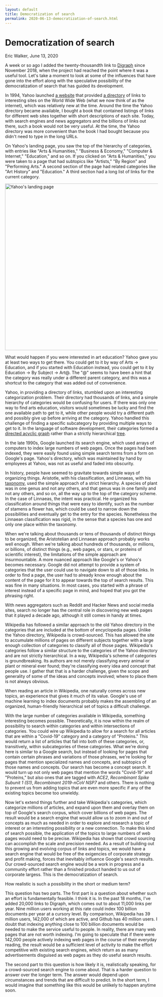 ```yaml
---
layout: default
title: Democratization of search
permalink: 2020-06-13-democratization-of-search.html
---
```


# Democratization of search
<byline>Eric Walker, June 13, 2020</byline>

A week or so ago I added the twenty-thousandth link to [Digraph](https://digraph.app) since November 2018, when the project had reached the point where it was a useful tool.  Let's take a moment to look at some of the influences that have gone into the effort along with the speculative possibility of the democratization of search that has guided its development.

In 1994, Yahoo launched [a website](https://en.wikipedia.org/wiki/Yahoo!_Directory) that provided [a directory](https://web.archive.org/web/20141122194515/https://dir.yahoo.com/) of links to interesting sites on the World Wide Web (what we now think of as the internet), which was relatively new at the time.  Around the time the Yahoo directory became available, I bought a book that contained listings of links for different web sites together with short descriptions of each site.  Today, with search engines and news aggregators and the billions of links out there, such a book would not be very useful.  At the time, the Yahoo directory was more convenient than the book I had bought because you didn't need to type in the long URLs.

On Yahoo's landing page, you saw the top of the hierarchy of categories, with entries like "Arts & Humanities," "Business & Economy," "Computer & Internet," "Education," and so on.  If you clicked on "Arts & Humanities," you were taken to a page that had subtopics like "Artists," "By Region" and "Performing Arts."  A second section of the page had related categories like "Art History" and "Education."  A third section had a long list of links for the current category.

<img width="550" class="screenshot" alt="Yahoo's landing page" src="https://user-images.githubusercontent.com/760949/84580818-e0b75680-ad97-11ea-8561-3db3c843d164.png">

What would happen if you were interested in art education?  Yahoo gave you at least two ways to get there.  You could get to it by way of Arts → Education, and if you started with Education instead, you could get to it by Education → By Subject → Art@. The "@" seems to have been a hint that the category was really under a different parent category, and this was a shortcut to the category that was added out of convenience.

Yahoo, in providing a directory of links, stumbled upon an interesting categorization problem. Their directory had thousands of links, and a simple hierarchy of categories would be confusing for users.  If there was only one way to find arts education, visitors would sometimes be lucky and find the one available path to get to it, while other people would try a different path and possibly give up before arriving at the category.  Yahoo handled this challenge of finding a specific subcategory by providing multiple ways to get to it.  In the language of software development, their categories formed a [directed acyclic graph](https://en.wikipedia.org/wiki/Directed_acyclic_graph) rather than a strictly hierarchical [tree](https://en.wikipedia.org/wiki/Tree_(data_structure)).

In the late 1990s, Google launched its search engine, which used arrays of computers to index large numbers of web pages. Once the pages had been indexed, they were easily found using simple search terms from a form on Google's page.  Yahoo's directory, which was maintained by hand by employees at Yahoo, was not as useful and faded into obscurity.

In history, people have seemed to gravitate towards simple ways of organizing things.  Aristotle, with his classification, and Linnaeas, with his [taxonomy](https://en.wikipedia.org/wiki/Linnaean_taxonomy), used the simple approach of a strict hierarchy.  A species of plant was in one genus and not any others, and that genus was in one family and not any others, and so on, all the way up to the top of the category scheme. In the case of Linnaeas, the intent was practical.  He organized his classification around things that were easy to identify, such as the number of stamens a flower has, which could be used to narrow down the possibilities and eventually get to the entry for the species.  Nonetheless the Linnaean classification was rigid, in the sense that a species has one and only one place within the taxonomy.

When we're talking about thousands or tens of thousands of distinct things to be organized, the Aristotelian and Linnaean approach probably works well enough.  When we're talking about hundreds of thousands, or millions, or billions, of distinct things (e.g., web pages, or stars, or proteins of scientific interest), the limitations of the simple approach are insurmountable.  A more nuanced approach like Google's or Yahoo's becomes necessary.  Google did not attempt to provide a system of categories that the user could use to navigate down to all of those links.  In order to find a page, the user had to already know enough about the content of the page for it to appear towards the top of search results. This was fine in many situations. In most cases, you started with a phrase of interest instead of a specific page in mind, and hoped that you got the phrasing right.

With news aggregators such as Reddit and Hacker News and social media sites, search no longer has the central role in discovering new web pages that it played a decade ago, although it still comes in handy at times.

Wikipedia has followed a similar approach to the old Yahoo directory in the categories that are included at the bottom of encyclopedia pages.  Unlike the Yahoo directory, Wikipedia is crowd-sourced.  This has allowed the site to accumulate millions of pages on different subjects together with a large enough collection of categories to classify all of those pages.  Wikipedia's categories follow a similar structure to the categories of the Yahoo directory and are not strictly hierarchical.  In a way, Wikipedia's scheme of categories is groundbreaking.  Its authors are not merely classifying every animal or plant or mineral ever found; they're classifying every idea and concept that people use.  I gather that that is a harder challenge, given the scope and generality of some of the ideas and concepts involved; where to place them is not always obvious.

When reading an article in Wikipedia, one naturally comes across new topics, an experience that gives it much of its value. Google's use of machine learning to index documents probably makes the assembling of an organized, human-friendly hierarchical set of topics a difficult challenge.

With the large number of categories available in Wikipedia, something interesting becomes possible.  Theoretically, it is now within the realm of possibility to search within categories and within intersections of categories.  You could wire up Wikipedia to allow for a search for all articles that are within a "Covid-19" category and a category of "Proteins." This would return a list of articles that fall into both of these categories, or, transitively, within subcategories of these categories. What we're doing here is similar to a Google search, but instead of looking for pages that contain certain phrases and variations of those phrases, we're looking for pages that mention specialized names and concepts, and subtopics of those names and concepts.  Our search has become a concept search.  It would turn up not only web pages that mention the words "Covid-19" and "Proteins," but also ones that are tagged with *ACE2*, *Recombinant Spike Subunit 1 (S1)*, *Recombinant 2019-nCoV NSP7* and others.  There is nothing to prevent us from adding topics that are even more specific if any of the existing topics become too unwieldy.

Now let's extend things further and take Wikipedia's categories, which categorize millions of articles, and expand upon them and overlay them on top of Google's search corpus, which cover billions of web pages. The result would be a search engine that would allow us to zoom in and out of concepts as much as needed in order to explore and research a topic of interest or an interesting possibility or a new connection.  To make this kind of search possible, the application of the topics to large numbers of web pages would need to be precise.  Wikipedia has shown that crowd sourcing can accomplish the scale and precision needed.  As a result of building out this growing and evolving corpus of links and topics, we would have a search engine that would be free of the exigencies of corporate strategy and profit making, forces that inevitably influence Google's search results.  Our crowd-sourced search engine would be a work in progress and a community effort rather than a finished product handed to us out of corporate largess.  This is the democratization of search.

How realistic is such a possibility in the short or medium term?

This question has two parts. The first part is a question about whether such an effort is fundamentally feasible. I think it is. In the past 18 months, I've added 20,000 links to Digraph, which comes out to about 11,000 links per year.  Nine million users working at this rate could index 100 billion documents per year at a cursory level.  By comparison, Wikipedia has 39 million users, 142,000 of which are active, and Github has 40 million users.  I doubt that indexing anything close to 100 billion documents would be needed to make the service useful to people.  In reality, there are many web pages that are not worth indexing.  I'm going to speculate that if there were 142,000 people actively indexing web pages in the course of their everyday reading, the result would be a sufficient level of activity to make the effort competitive with existing search engines, which return as as many advertisements disguised as web pages as they do useful search results.

The second part to this question is how likely it is, realistically speaking, for a crowd-sourced search engine to come about.  That is a harder question to answer over the longer term.  The answer would depend upon circumstances and trends that are difficult to predict.  In the short term, I would imagine that something like this would be unlikely to happen anytime soon.

